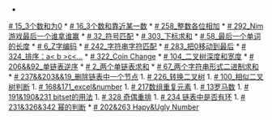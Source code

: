 * 
[# 15_3个数和为0](3Sum.md)
* 
[# 16_3个数和靠近某一数](3Sum-Closest.md)
* 
[# 258_整数各位相加](add_digits.md)
* 
[# 292_Nim游戏最后一个谁拿谁赢](Nim_game.md)
* 
[# 32_符号匹配](Longest_Valid_Parentheses.md)
* 
[# 303_下标求和](sum_between_indices.md)
* 
[# 58_最后一个单词的长度](Length_last_word.md)
* 
[# 6_Z字编码](ZigZag_conversion.md)
* 
[# 242_字符串字符匹配](anagram.md)
* 
[# 283_把0移动到最后](movezeroes.md)
* 
[# 324_排序：a< b >c<...](324_Wiggle_sort.md)
* 
[# 322_Coin Change](coin_change.md)
* 
[# 104_二叉树深度和宽度](depthofbinarytree.md)
* 
[# 206&&92_单链表逆序](rslinked.md)
* 
[# 2_两个单链表求和](sl_sum.md)
* 
[# 67_两个字符串形式二进制求和](67.md)
* 
[# 237&&203&&19_删除链表中一个节点](node.md)
1. 
[# 226_转换二叉树](invert.md)
1. 
[# 100_相似二叉树判断](same_binary.md)
1. 
[# 168&171_excel&number](excel.md)
1. 
[# 217数组重复元素](dup.md)
1. 
[# 13罗马数](roman_int.md)
1. 
[# 191&190&231 bitset的用法](bitset.md)
1. 
[# 328 奇偶重排](odd_even.md)
1. 
[# 234 链表中是否有环](palindrome.md)
1. 
[# 231&326&342 幂的判断](power.md)
* 
[# 202&263 Hapy&Ugly Number](hunumber.md)